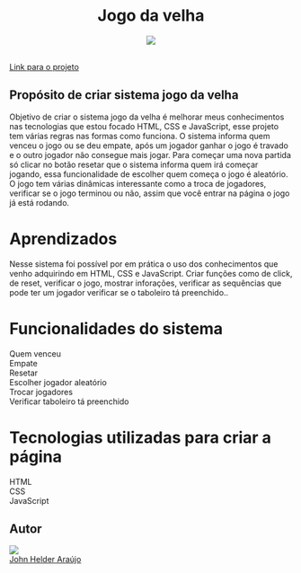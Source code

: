  
<h1 align="center">Jogo da velha</h1>

<div align="center">
<img src="https://user-images.githubusercontent.com/11904100/200204120-ecae2b3b-87ae-455d-bcc3-45e5826171b1.png" max-width="100%">
</div><br>


<a target="_blank" href="https://jogodavelha-pro.netlify.app/" align="center" rel="nofollow">Link para o projeto</a>

<h2>Propósito de criar sistema jogo da velha</h2>

<p>Objetivo de criar o sistema jogo da velha é melhorar meus conhecimentos nas tecnologias que estou focado HTML, CSS e JavaScript, esse projeto tem várias regras nas formas como funciona. O sistema informa quem venceu o jogo ou se deu empate, após um jogador ganhar o jogo é travado e o outro jogador não consegue mais jogar. Para começar uma nova partida só clicar no botão resetar que o sistema informa quem irá começar jogando, essa funcionalidade de escolher quem começa o jogo é aleatório. O jogo tem várias dinâmicas interessante como a troca de jogadores, verificar se o jogo terminou ou não, assim que você entrar na página o jogo já está rodando.</p>

<h1>Aprendizados</h1>
<p>Nesse sistema foi possível por em prática o uso dos conhecimentos que venho adquirindo em HTML, CSS e JavaScript.
Criar funções como de click, de reset, verificar o jogo, mostrar inforações, verificar as sequências que pode ter um jogador
 verificar se o taboleiro tá preenchido..</p>

<h1>Funcionalidades do sistema</h1>

Quem venceu<br>
Empate<br>
Resetar<br>
Escolher jogador aleatório<br>
Trocar jogadores<br>
Verificar taboleiro tá preenchido
 
<h1>Tecnologias utilizadas para criar a página</h1>
HTML<br>
CSS<br>
JavaScript
<h2>Autor</h2>
<div>
<img src="https://user-images.githubusercontent.com/11904100/196067107-c10a69e8-4096-4207-9bae-62d65dbb6b50.jpg" max-width="100%">
</div>
 <a href="https://github.com/Johnhelder" target="_blank">John Helder Araújo</a>
 
